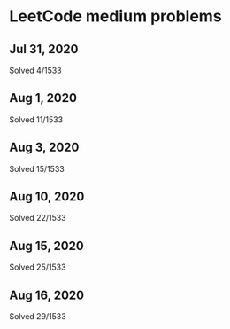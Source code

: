 # LeetCode medium problems

## Jul 31, 2020
Solved 4/1533

## Aug 1, 2020
Solved 11/1533

## Aug 3, 2020
Solved 15/1533

## Aug 10, 2020
Solved 22/1533

## Aug 15, 2020
Solved 25/1533

## Aug 16, 2020
Solved 29/1533
